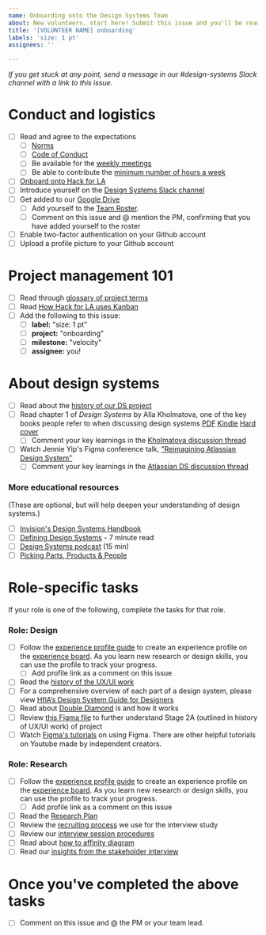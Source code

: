 ```yaml
---
name: Onboarding onto the Design Systems Team
about: New volunteers, start here! Submit this issue and you'll be ready to begin onboarding onto our team.
title: '[VOLUNTEER NAME] onboarding'
labels: 'size: 1 pt'
assignees: ''

---
```

_If you get stuck at any point, send a message in our #design-systems Slack channel with a link to this issue._
# Conduct and logistics 
- [ ] Read and agree to the expectations 
  - [ ] [Norms](https://github.com/hackforla/design-systems/wiki/Getting-Started)
  - [ ] [Code of Conduct](https://github.com/hackforla/codeofconduct)
  - [ ] Be available for the [weekly meetings](https://github.com/hackforla/design-systems/wiki/Getting-Started)
  - [ ] Be able to contribute the [minimum number of hours a week](https://docs.google.com/presentation/d/127UC7q5JOgc5oPev4bbEdydchany-rVBkPRn4w6DMek/edit#slide=id.gc50dc3b32b_1_40)
- [ ] [Onboard onto Hack for LA](https://www.hackforla.org/getting-started)
- [ ] Introduce yourself on the [Design Systems Slack channel](https://hackforla.slack.com/archives/CH2U1CB9Q)
- [ ] Get added to our [Google Drive](https://drive.google.com/drive/folders/1BE2bwPuBxKWtQPGw-Mn1pEvDGivawaRp?usp=sharing)
  - [ ] Add yourself to the [Team Roster](https://docs.google.com/spreadsheets/d/1Y65x1bC8tys80Xf7VjC0dVK7kQshlHwbLm6JpvNcMcI/edit#gid=1806338047).
  - [ ] Comment on this issue and @ mention the PM, confirming that you have added yourself to the roster
- [ ] Enable two-factor authentication on your Github account
- [ ] Upload a profile picture to your Github account

# Project management 101
- [ ] Read through [glossary of project terms](https://github.com/hackforla/design-systems/wiki/Glossary-of-project-terms) 
- [ ] Read [How Hack for LA uses Kanban](https://docs.google.com/document/d/11Fe7mNdmPBP5bD_yLJ1C0_I1TmoK47AuHHrdhdDyWCs/edit)
- [ ] Add the following to this issue:
  - [ ] **label:** "size: 1 pt"
  - [ ] **project:** "onboarding"
  - [ ] **milestone:** "velocity"
  - [ ] **assignee:** you!

# About design systems
- [ ] Read about the [history of our DS project](https://github.com/hackforla/design-systems/wiki/History,-Roadmap,-and-Objectives)
- [ ] Read chapter 1 of _Design Systems_ by Alla Kholmatova, one of the key books people refer to when discussing design systems [PDF](https://www.smashingmagazine.com/provide/eBooks/design-systems.pdf) [Kindle](https://www.amazon.com/Design-Systems-Smashing-eBooks-Kholmatova-ebook/dp/B076H49W1G) [Hard cover](https://www.amazon.com/Design-Systems-practical-creating-languages/dp/3945749581)
  - [ ] Comment your key learnings in the [Kholmatova discussion thread](https://github.com/hackforla/design-systems/discussions/198)
- [ ] Watch Jennie Yip's Figma conference talk, ["Reimagining Atlassian Design System"](https://www.youtube.com/watch?v=_pfyLVXTVSQ)
  - [ ] Comment your key learnings in the [Atlassian DS discussion thread](https://github.com/hackforla/design-systems/discussions/170)

### More educational resources 
(These are optional, but will help deepen your understanding of design systems.)
- [ ] [Invision's Design Systems Handbook](https://www.designbetter.co/design-systems-handbook)
- [ ] [Defining Design Systems](https://medium.com/eightshapes-llc/defining-design-systems-6dd4b03e0ff6) - 7 minute read
- [ ] [Design Systems podcast](https://podcast.clearleft.com/season01/episode01/) (15 min)
- [ ] [Picking Parts, Products & People](https://medium.com/eightshapes-llc/picking-parts-products-people-a06721e81742)

# Role-specific tasks
If your role is one of the following, complete the tasks for that role.

### Role: Design 
- [ ] Follow the [experience profile guide](https://docs.google.com/presentation/d/1YK7HAiW8-XPI57G8LfY2dgjxN7JknTE0262mhcvhLhQ/edit#slide=id.p) to create an experience profile on the [experience board](https://github.com/hackforla/UI-UX/projects/5). As you learn new research or design skills, you can use the profile to track your progress.
  - [ ] Add profile link as a comment on this issue
- [ ] Read the [history of the UX/UI work](https://github.com/hackforla/design-systems/wiki/UX-UI-Project-History)
- [ ] For a comprehensive overview of each part of a design system, please view [HflA’s Design System Guide for Designers](https://docs.google.com/document/d/14BZYFEa5s5FESeASNorEDLH6zEW0LTYcpD1NVyE66iM/edit)
- [ ] Read about [Double Diamond](https://medium.com/design-council/the-double-diamond-15-years-on-8c7bc594610e) is and how it works
- [ ] Review [this Figma file](https://www.figma.com/file/mmvbxZ6lctjQneEeqTjC8O/UX%2FUI-Discovery-FigJam?node-id=0%3A1) to further understand Stage 2A (outlined in history of UX/UI work) of project
- [ ] Watch [Figma's tutorials](https://www.youtube.com/watch?v=dXQ7IHkTiMM&ab_channel=Figma) on using Figma. There are other helpful tutorials on Youtube made by independent creators. 
### Role: Research 
- [ ] Follow the [experience profile guide](https://docs.google.com/presentation/d/1YK7HAiW8-XPI57G8LfY2dgjxN7JknTE0262mhcvhLhQ/edit#slide=id.p) to create an experience profile on the [experience board](https://github.com/hackforla/UI-UX/projects/5). As you learn new research or design skills, you can use the profile to track your progress.
  - [ ] Add profile link as a comment on this issue
- [ ] Read the [Research Plan](https://docs.google.com/document/d/1peRWmKWLpYEjqtlszfqmSSpsPm95qagnsFCJdiyereo/edit#)
- [ ] Review the [recruiting process](https://docs.google.com/document/d/1wjpJCL7FsG2ly-u0eusIt3OR1b-tsc2zPZqSHFgZOFk) we use for the interview study
- [ ] Review our [interview session procedures](https://docs.google.com/document/d/1VYCMj7JtDFvBtrs7hQKGdC0Jelkq07HYtwtlNWb-QSw/edit#)
- [ ] Read about [how to affinity diagram](https://www.nngroup.com/articles/affinity-diagram/)
- [ ] Read our [insights from the stakeholder interview](https://drive.google.com/drive/folders/1pUyX4rNLs0je5XZrcEdC-6n1YLQjONBb)

# Once you've completed the above tasks
- [ ] Comment on this issue and @ the PM or your team lead.
